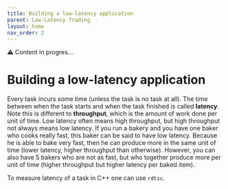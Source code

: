 ```yaml
---
title: Building a low-latency application
parent: Low-Latency Trading
layout: home
nav_order: 2
---
```

:warning:   Content in progres...

# Building a low-latency application
Every task incurs some time (unless the task is no task at all). The time between when the task starts and when the task finished is called **latency**. Note this is different to **throughput**, which is the amount of work done per unit of time. Low latency often means high throughput, but high throughput not always means low latency. If you run a bakery and you have one baker who cooks really fast, this baker can be said to have low latency. Because he is able to bake very fast, then he can produce more in the same unit of time (lower latency, higher throughput than otherwise). However, you can also have 5 bakers who are not as fast, but who together produce more per unit of time (higher throughput but higher latency per baked item).

To measure latency of a task in C++ one can use `rdtsc`. 